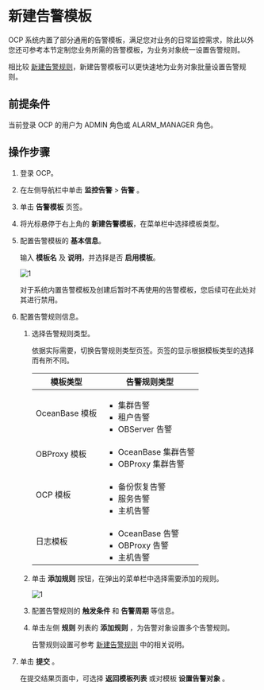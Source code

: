 # 新建告警模板

OCP 系统内置了部分通用的告警模板，满足您对业务的日常监控需求，除此以外您还可参考本节定制您业务所需的告警模板，为业务对象统一设置告警规则。

相比较 [新建告警规则](../300.manage-alert-rules/100.create-an-alert-rule.md)，新建告警模板可以更快速地为业务对象批量设置告警规则。

## 前提条件

当前登录 OCP 的用户为 ADMIN 角色或 ALARM_MANAGER 角色。

## 操作步骤

1. 登录 OCP。

2. 在左侧导航栏中单击 **监控告警** \> **告警** 。

3. 单击 **告警模板** 页签。

4. 将光标悬停于右上角的 **新建告警模板**，在菜单栏中选择模板类型。

5. 配置告警模板的 **基本信息**。

      输入 **模板名** 及 **说明**，并选择是否 **启用模板**。

      ![1](https://obbusiness-private.oss-cn-shanghai.aliyuncs.com/doc/img/ocp/401/%E6%A8%A1%E6%9D%BF%E5%9F%BA%E7%A1%80%E4%BF%A1%E6%81%AF1.png)

      对于系统内置告警模板及创建后暂时不再使用的告警模板，您后续可在此处对其进行禁用。

6. 配置告警规则信息。

   1. 选择告警规则类型。

      依据实际需要，切换告警规则类型页签。页签的显示根据模板类型的选择而有所不同。

      |  模板类型  |  告警规则类型   |
      |--------|---------|
      | OceanBase 模板    | <ul><li>集群告警</li> <li>租户告警</li><li>OBServer 告警</li></ul> |
      | OBProxy 模板   | <ul><li>OceanBase 集群告警</li> <li>OBProxy 集群告警</li></ul>   |
      | OCP 模板   |  <ul><li>备份恢复告警</li> <li>服务告警</li><li>主机告警</li></ul> |
      | 日志模板   | <ul><li>OceanBase 告警</li> <li>OBProxy 告警</li><li>主机告警</li> </ul> |

   2. 单击 **添加规则** 按钮，在弹出的菜单栏中选择需要添加的规则。

      ![1](https://obbusiness-private.oss-cn-shanghai.aliyuncs.com/doc/img/ocp/401/%E6%B7%BB%E5%8A%A0%E8%A7%84%E5%88%991.png)

   3. 配置告警规则的 **触发条件** 和 **告警周期** 等信息。

   4. 单击左侧 **规则** 列表的 **添加规则** ，为告警对象设置多个告警规则。

      告警规则设置可参考 [新建告警规则](../300.manage-alert-rules/100.create-an-alert-rule.md) 中的相关说明。

7. 单击 **提交** 。

   在提交结果页面中，可选择 **返回模板列表** 或对模板 **设置告警对象** 。
